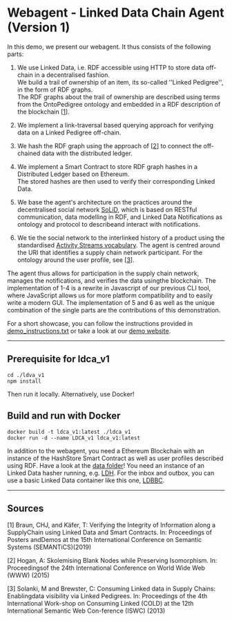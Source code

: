 # Webagent - Linked Data Chain Agent (Version 1)
In this demo, we present our webagent.
It thus consists of the following parts:

1. We use Linked Data, i.e. RDF accessible using HTTP to store data off-chain in a decentralised fashion. <br>
   We build a trail of ownership of an item, its so-called ''Linked Pedigree'', in the form of RDF graphs. <br>
   The RDF graphs about the trail of ownership are described using terms from the OntoPedigree ontology and embedded in a RDF description of the blockchain [[1](https://github.com/uvdsl/LinkedData-Logistics/webagent#references)].
2. We implement a link-traversal based querying approach for verifying data on a Linked Pedigree off-chain.
3. We hash the RDF graph using the approach of [[2](https://github.com/uvdsl/LinkedData-Logistics/webagent#references)] to connect the off-chained data with the distributed ledger.
4. We implement a Smart Contract to store RDF graph hashes in a Distributed Ledger based on Ethereum. <br>
   The stored hashes are then used to verify their corresponding Linked Data.

5. We base the agent's architecture on the practices around the decentralised social network [SoLiD](https://solid.mit.edu), which is based on RESTful communication, data modelling in RDF, and Linked Data Notifications as ontology and protocol to describeand interact with notifications.
6. We tie the social network to the interlinked history of a product using the standardised [Activity Streams vocabulary](https://www.w3.org/TR/activitystreams-vocabulary/).
   The agent is centred around the URI that identifies a supply chain network participant. For the ontology around the user profile, see [[3](https://github.com/uvdsl/LinkedData-Logistics/webagent#references)].
   
The agent thus allows for participation in the supply chain network, manages the notifications, and verifies the data usingthe blockchain.
The implementation of 1-4 is a rewrite in Javascript of our previous CLI tool, where JavaScript allows us for more platform compatibility and to easily write a modern GUI.
The implementation of 5 and 6 as well as the unique combination of the single parts are the contributions of this demonstration.

For a short showcase, you can follow the instructions provided in [demo_instructions.txt](https://github.com/uvdsl/LinkedData-Logistics/blob/master/webagent/demo_instructions.txt) or take a look at our [demo website](http://people.aifb.kit.edu/co1683/2020/bpm-demo/).

---

## Prerequisite for ldca_v1
```
cd ./ldva_v1
npm install
```
Then run it locally. Alternatively, use Docker!

## Build and run with Docker
```
docker build -t ldca_v1:latest ./ldca_v1
docker run -d --name LDCA_v1 ldca_v1:latest
```
In addition to the webagent, you need a Ethereum Blockchain with an instance of the HashStore Smart Contract as well as user profiles described using RDF. Have a look at the [data folder](https://github.com/uvdsl/LinkedData-Logistics/data)!
You need an instance of an Linked Data hasher running, e.g. [LDH](https://github.com/uvdsl/ldh).
For the inbox and outbox, you can use a basic Linked Data container like this one, [LDBBC](https://github.com/kaefer3000/ldbbc).

---

## Sources

[1] Braun, CHJ, and Käfer, T: Verifying the Integrity of Information along a SupplyChain using Linked Data and Smart Contracts. In: Proceedings of Posters andDemos at the 15th International Conference on Semantic Systems (SEMANTiCS)(2019)

[2] Hogan, A: Skolemising Blank Nodes while Preserving Isomorphism. In: Proceedingsof the 24th International Conference on World Wide Web (WWW) (2015)

[3] Solanki, M and Brewster, C: Consuming Linked data in Supply Chains: Enablingdata visibility via Linked Pedigrees. In: Proceedings of the 4th International Work-shop on Consuming Linked (COLD) at the 12th International Semantic Web Con-ference (ISWC) (2013)
